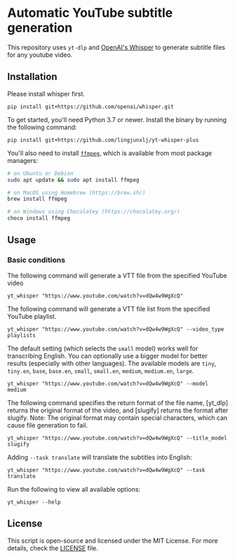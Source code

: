 # Automatic YouTube subtitle generation

This repository uses `yt-dlp` and [OpenAI's Whisper](https://github.com/openai/whisper) to generate subtitle files for any youtube video.

## Installation

Please install whisper first.

    pip install git+https://github.com/openai/whisper.git 

To get started, you'll need Python 3.7 or newer. Install the binary by running the following command:

    pip install git+https://github.com/lingjunxlj/yt-whisper-plus

You'll also need to install [`ffmpeg`](https://ffmpeg.org/), which is available from most package managers:

```bash
# on Ubuntu or Debian
sudo apt update && sudo apt install ffmpeg

# on MacOS using Homebrew (https://brew.sh/)
brew install ffmpeg

# on Windows using Chocolatey (https://chocolatey.org/)
choco install ffmpeg
```

## Usage

### Basic conditions

The following command will generate a VTT file from the specified YouTube video

    yt_whisper "https://www.youtube.com/watch?v=dQw4w9WgXcQ"

The following command will generate a VTT file list from the specified YouTube playlist.

    yt_whisper "https://www.youtube.com/watch?v=dQw4w9WgXcQ" --video_type playlists

The default setting (which selects the `small` model) works well for transcribing English. You can optionally use a bigger model for better results (especially with other languages). The available models are `tiny`, `tiny.en`, `base`, `base.en`, `small`, `small.en`, `medium`, `medium.en`, `large`.

    yt_whisper "https://www.youtube.com/watch?v=dQw4w9WgXcQ" --model medium

The following command specifies the return format of the file name, [yt_dlp] returns the original format of the video, and [slugify] returns the format after slugify. Note: The original format may contain special characters, which can cause file generation to fail.

    yt_whisper "https://www.youtube.com/watch?v=dQw4w9WgXcQ" --title_model slugify

Adding `--task translate` will translate the subtitles into English:

    yt_whisper "https://www.youtube.com/watch?v=dQw4w9WgXcQ" --task translate

Run the following to view all available options:

    yt_whisper --help



## License

This script is open-source and licensed under the MIT License. For more details, check the [LICENSE](LICENSE) file.
